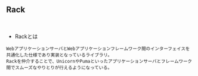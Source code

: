 ## Rack  
<br>

- Rackとは  
```
WebアプリケーションサーバとWebアプリケーションフレームワーク間のインターフェイスを共通化した仕様であり実装となっているライブラリ。
Rackを仲介することで、UnicornやPumaといったアプリケーションサーバとフレームワーク間でスムーズなやりとりが行えるようになっている。
```